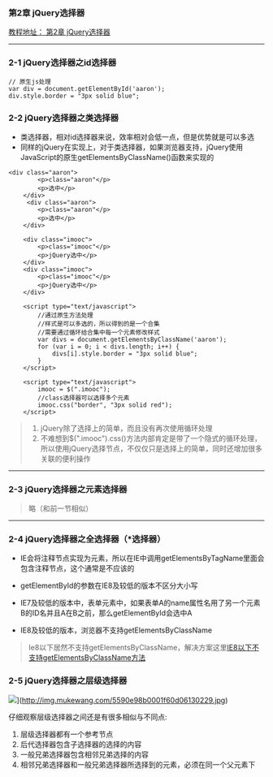 ### 第2章 jQuery选择器 

[教程地址： 第2章 jQuery选择器](http://www.imooc.com/code/8315)


---

### 2-1 jQuery选择器之id选择器
```
// 原生js处理
var div = document.getElementById('aaron');
div.style.border = "3px solid blue";
```

### 2-2  jQuery选择器之类选择器
- 类选择器，相对id选择器来说，效率相对会低一点，但是优势就是可以多选
- 同样的jQuery在实现上，对于类选择器，如果浏览器支持，jQuery使用JavaScript的原生getElementsByClassName()函数来实现的

```
<div class="aaron">
        <p>class="aaron"</p>
        <p>选中</p>
    </div>   
     <div class="aaron">
        <p>class="aaron"</p>
        <p>选中</p>
    </div>

    <div class="imooc">
        <p>class="imooc"</p>
        <p>jQuery选中</p>
    </div>
    <div class="imooc">
        <p>class="imooc"</p>
        <p>jQuery选中</p>
    </div>

    <script type="text/javascript">
        //通过原生方法处理
        //样式是可以多选的，所以得到的是一个合集
        //需要通过循环给合集中每一个元素修改样式
        var divs = document.getElementsByClassName('aaron');
        for (var i = 0; i < divs.length; i++) {
            divs[i].style.border = "3px solid blue";
        }
    </script>

    <script type="text/javascript">
        imooc = $(".imooc");
        //class选择器可以选择多个元素
        imooc.css("border", "3px solid red");
    </script>
```
>1. jQuery除了选择上的简单，而且没有再次使用循环处理
>2. 不难想到$(".imooc").css()方法内部肯定是带了一个隐式的循环处理，所以使用jQuery选择节点，不仅仅只是选择上的简单，同时还增加很多关联的便利操作

---
### 2-3 jQuery选择器之元素选择器
>略（和前一节相似）

---

### 2-4 jQuery选择器之全选择器（*选择器）
- IE会将注释节点实现为元素，所以在IE中调用getElementsByTagName里面会包含注释节点，这个通常是不应该的

- getElementById的参数在IE8及较低的版本不区分大小写

- IE7及较低的版本中，表单元素中，如果表单A的name属性名用了另一个元素B的ID名并且A在B之前，那么getElementById会选中A

- IE8及较低的版本，浏览器不支持getElementsByClassName
>Ie8以下居然不支持getElementsByClassName，解决方案这里[IE8以下不支持getElementsByClassName方法](http://www.songker.com/index.php/post/55.html)

### 2-5 jQuery选择器之层级选择器

![](http://img.mukewang.com/5590e98b0001f60d06130229.jpg)](http://img.mukewang.com/5590e98b0001f60d06130229.jpg)

 仔细观察层级选择器之间还是有很多相似与不同点:
1. 层级选择器都有一个参考节点
2. 后代选择器包含子选择器的选择的内容
3. 一般兄弟选择器包含相邻兄弟选择的内容
4. 相邻兄弟选择器和一般兄弟选择器所选择到的元素，必须在同一个父元素下
